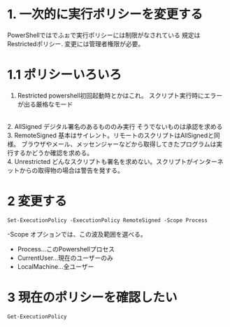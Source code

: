 # 1. 一次的に実行ポリシーを変更する

PowerShellではでふぉで実行ポリシーには制限がなされている
規定はRestrictedポリシー.
変更には管理者権限が必要。

# 1.1 ポリシーいろいろ
1. Restricted
powershell初回起動時とかはこれ。
スクリプト実行時にエラーが出る厳格なモード
<br>
2. AllSigned
   デジタル署名のあるもののみ実行
   そうでないものは承認を求める
<br>
3. RemoteSigned
   基本はサイレント。リモートのスクリプトはAllSignedと同様。
   ブラウザやメール、メッセンジャーなどから取得してきたプログラムは実行するかどうか確認を求める。
<br>
4. Unrestricted 
   どんなスクリプトも署名を求めない。スクリプトがインターネットからの取得物の場合は警告を発する。
<br>

# 2 変更する
`Set-ExecutionPolicy -ExecutionPolicy RemoteSigned -Scope Process`

-Scope オプションでは、この波及範囲を選べる。

- Process…このPowershellプロセス
- CurrentUser…現在のユーザーのみ
- LocalMachine…全ユーザー
  
# 3 現在のポリシーを確認したい
`Get-ExecutionPolicy`
